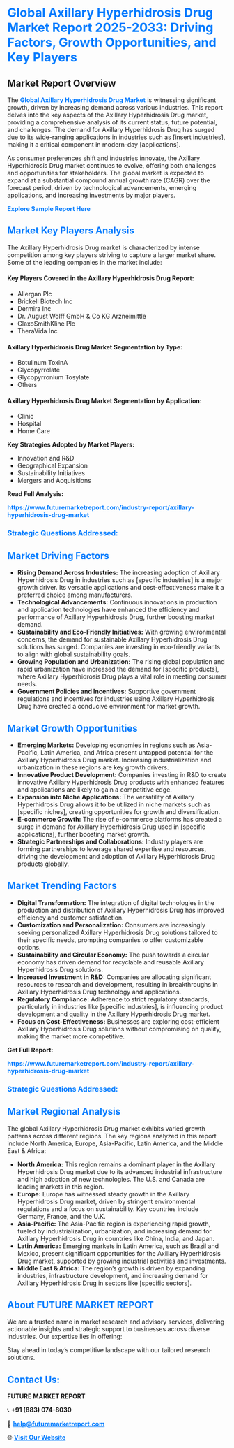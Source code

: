 <h1 style="color: #007BFF;">Global Axillary Hyperhidrosis Drug Market Report 2025-2033: Driving Factors, Growth Opportunities, and Key Players</h1>

<section id="overview">
<h2>Market Report Overview</h2>
<p>The <a href="https://www.futuremarketreport.com/industry-report/axillary-hyperhidrosis-drug-market" style="color: #007BFF; text-decoration: none;"><strong>Global Axillary Hyperhidrosis Drug Market</strong></a> is witnessing significant growth, driven by increasing demand across various industries. This report delves into the key aspects of the Axillary Hyperhidrosis Drug market, providing a comprehensive analysis of its current status, future potential, and challenges. The demand for Axillary Hyperhidrosis Drug has surged due to its wide-ranging applications in industries such as [insert industries], making it a critical component in modern-day [applications].</p>
<p>As consumer preferences shift and industries innovate, the Axillary Hyperhidrosis Drug market continues to evolve, offering both challenges and opportunities for stakeholders. The global market is expected to expand at a substantial compound annual growth rate (CAGR) over the forecast period, driven by technological advancements, emerging applications, and increasing investments by major players.</p>
</section>

<section id="overview">
<p><a href="https://www.futuremarketreport.com/request-sample/reportId=54477" style="color: #007BFF; text-decoration: none;"><strong>Explore Sample Report Here</strong></a></p>
</section>

<section id="key-players">
<h2 style="color: #007BFF;">Market Key Players Analysis</h2>
<p>The Axillary Hyperhidrosis Drug market is characterized by intense competition among key players striving to capture a larger market share. Some of the leading companies in the market include:</p>
<h4>Key Players Covered in the Axillary Hyperhidrosis Drug Report:</h4>
<ul><li>Allergan Plc</li><li>Brickell Biotech Inc</li><li>Dermira Inc</li><li>Dr. August Wolff GmbH &amp; Co KG Arzneimittle</li><li>GlaxoSmithKline Plc</li><li>TheraVida Inc</li></ul>
<h4>Axillary Hyperhidrosis Drug Market Segmentation by Type:</h4>
<ul><li>Botulinum ToxinA</li><li>Glycopyrrolate</li><li>Glycopyrronium Tosylate</li><li>Others</li></ul>

<h4>Axillary Hyperhidrosis Drug Market Segmentation by Application:</h4>
<ul><li>Clinic</li><li>Hospital</li><li>Home Care</li></ul>
<p><strong>Key Strategies Adopted by Market Players:</strong></p>
<ul>
<li>Innovation and R&D</li>
<li>Geographical Expansion</li>
<li>Sustainability Initiatives</li>
<li>Mergers and Acquisitions</li>
</ul>
</section>

<section>
<p><strong>Read Full Analysis: </strong></p><a href="https://www.futuremarketreport.com/industry-report/axillary-hyperhidrosis-drug-market" style="color: #007BFF; text-decoration: none;"><strong>https://www.futuremarketreport.com/industry-report/axillary-hyperhidrosis-drug-market</strong></a>
<h3 style="color: #007BFF;">Strategic Questions Addressed:</h3>
</section>

<section id="driving-factors">
<h2 style="color: #007BFF;">Market Driving Factors</h2>
<ul>
<li><strong>Rising Demand Across Industries:</strong> The increasing adoption of Axillary Hyperhidrosis Drug in industries such as [specific industries] is a major growth driver. Its versatile applications and cost-effectiveness make it a preferred choice among manufacturers.</li>
<li><strong>Technological Advancements:</strong> Continuous innovations in production and application technologies have enhanced the efficiency and performance of Axillary Hyperhidrosis Drug, further boosting market demand.</li>
<li><strong>Sustainability and Eco-Friendly Initiatives:</strong> With growing environmental concerns, the demand for sustainable Axillary Hyperhidrosis Drug solutions has surged. Companies are investing in eco-friendly variants to align with global sustainability goals.</li>
<li><strong>Growing Population and Urbanization:</strong> The rising global population and rapid urbanization have increased the demand for [specific products], where Axillary Hyperhidrosis Drug plays a vital role in meeting consumer needs.</li>
<li><strong>Government Policies and Incentives:</strong> Supportive government regulations and incentives for industries using Axillary Hyperhidrosis Drug have created a conducive environment for market growth.</li>
</ul>
</section>

<section id="growth-opportunities">
<h2 style="color: #007BFF;">Market Growth Opportunities</h2>
<ul>
<li><strong>Emerging Markets:</strong> Developing economies in regions such as Asia-Pacific, Latin America, and Africa present untapped potential for the Axillary Hyperhidrosis Drug market. Increasing industrialization and urbanization in these regions are key growth drivers.</li>
<li><strong>Innovative Product Development:</strong> Companies investing in R&D to create innovative Axillary Hyperhidrosis Drug products with enhanced features and applications are likely to gain a competitive edge.</li>
<li><strong>Expansion into Niche Applications:</strong> The versatility of Axillary Hyperhidrosis Drug allows it to be utilized in niche markets such as [specific niches], creating opportunities for growth and diversification.</li>
<li><strong>E-commerce Growth:</strong> The rise of e-commerce platforms has created a surge in demand for Axillary Hyperhidrosis Drug used in [specific applications], further boosting market growth.</li>
<li><strong>Strategic Partnerships and Collaborations:</strong> Industry players are forming partnerships to leverage shared expertise and resources, driving the development and adoption of Axillary Hyperhidrosis Drug products globally.</li>
</ul>
</section>

<section id="trending-factors">
<h2 style="color: #007BFF;">Market Trending Factors</h2>
<ul>
<li><strong>Digital Transformation:</strong> The integration of digital technologies in the production and distribution of Axillary Hyperhidrosis Drug has improved efficiency and customer satisfaction.</li>
<li><strong>Customization and Personalization:</strong> Consumers are increasingly seeking personalized Axillary Hyperhidrosis Drug solutions tailored to their specific needs, prompting companies to offer customizable options.</li>
<li><strong>Sustainability and Circular Economy:</strong> The push towards a circular economy has driven demand for recyclable and reusable Axillary Hyperhidrosis Drug solutions.</li>
<li><strong>Increased Investment in R&D:</strong> Companies are allocating significant resources to research and development, resulting in breakthroughs in Axillary Hyperhidrosis Drug technology and applications.</li>
<li><strong>Regulatory Compliance:</strong> Adherence to strict regulatory standards, particularly in industries like [specific industries], is influencing product development and quality in the Axillary Hyperhidrosis Drug market.</li>
<li><strong>Focus on Cost-Effectiveness:</strong> Businesses are exploring cost-efficient Axillary Hyperhidrosis Drug solutions without compromising on quality, making the market more competitive.</li>
</ul>
</section>

<section>
<p><strong>Get Full Report: </strong></p><a href="https://www.futuremarketreport.com/industry-report/axillary-hyperhidrosis-drug-market" style="color: #007BFF; text-decoration: none;"><strong>https://www.futuremarketreport.com/industry-report/axillary-hyperhidrosis-drug-market</strong></a>
<h3 style="color: #007BFF;">Strategic Questions Addressed:</h3>
</section>


<section id="regional-analysis">
<h2 style="color: #007BFF;">Market Regional Analysis</h2>
<p>The global Axillary Hyperhidrosis Drug market exhibits varied growth patterns across different regions. The key regions analyzed in this report include North America, Europe, Asia-Pacific, Latin America, and the Middle East & Africa:</p>
<ul>
<li><strong>North America:</strong> This region remains a dominant player in the Axillary Hyperhidrosis Drug market due to its advanced industrial infrastructure and high adoption of new technologies. The U.S. and Canada are leading markets in this region.</li>
<li><strong>Europe:</strong> Europe has witnessed steady growth in the Axillary Hyperhidrosis Drug market, driven by stringent environmental regulations and a focus on sustainability. Key countries include Germany, France, and the U.K.</li>
<li><strong>Asia-Pacific:</strong> The Asia-Pacific region is experiencing rapid growth, fueled by industrialization, urbanization, and increasing demand for Axillary Hyperhidrosis Drug in countries like China, India, and Japan.</li>
<li><strong>Latin America:</strong> Emerging markets in Latin America, such as Brazil and Mexico, present significant opportunities for the Axillary Hyperhidrosis Drug market, supported by growing industrial activities and investments.</li>
<li><strong>Middle East & Africa:</strong> The region’s growth is driven by expanding industries, infrastructure development, and increasing demand for Axillary Hyperhidrosis Drug in sectors like [specific sectors].</li>
</ul>
</section>

<footer>
<h2 style="color: #007BFF;">About FUTURE MARKET REPORT</h2>
<p>We are a trusted name in market research and advisory services, delivering actionable insights and strategic support to businesses across diverse industries. Our expertise lies in offering:</p>

<p>Stay ahead in today’s competitive landscape with our tailored research solutions.</p>

<h2 style="color: #007BFF;">Contact Us:</h2>
<p><strong>FUTURE MARKET REPORT</strong></p>
<p>📞 <strong>+91 (883) 074-8030</strong></p>
<p>📧 <strong><a href="mailto:help@futuremarketreport.com" style="color: #007BFF;">help@futuremarketreport.com</a></strong></p>
<p>🌐 <strong><a href="https://www.futuremarketreport.com/" style="color: #007BFF;">Visit Our Website</a></strong></p>
</footer>